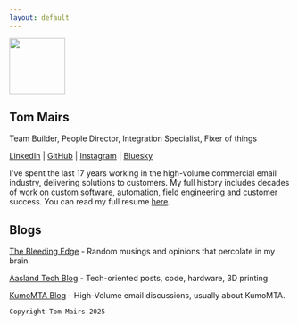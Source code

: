 ```yaml
---
layout: default
---
```


<img src="https://tommairs.github.io/images/tommairs.jpeg" width="100" height="100"> 

## Tom Mairs

 Team Builder, People Director, Integration Specialist, Fixer of things  

<a href="https://www.linkedin.com/in/tommairs/" target=_blank >LinkedIn</a> | 
<a href = "https://github.com/tommairs" target=_blank >GitHub</a> | 
<a href = "https://www.instagram.com/tom.mairs/" target=_blank >Instagram</a> |
<a href = "https://bsky.app/profile/kumotom.bsky.social" target=_blank >Bluesky</a>

I've  spent the last 17 years working in the high-volume commercial email industry, delivering solutions to customers. My full history includes decades of work on custom software, automation, field engineering and customer success. You can read my full resume [here](https://drive.google.com/file/d/1QGaYGUQJYsC8okMg0LAftp_IM_B3IWQg/view?usp=share_link).

 
## Blogs

<a href = "https://thebleedingedge.ca/" target=_blank >The Bleeding Edge</a> - Random musings and opinions that percolate in my brain.

<a href = "./aaslandblog.md" target=_blank >Aasland Tech Blog</a> - Tech-oriented posts, code, hardware, 3D printing

<a href = "https://kumomta.com/blog" target=_blank >KumoMTA Blog</a> - High-Volume email discussions, usually about KumoMTA.


```
Copyright Tom Mairs 2025
```
